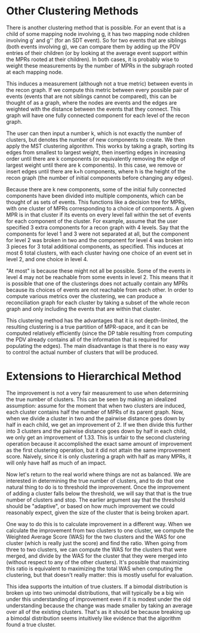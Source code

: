 # Other Clustering Methods
There is another clustering method that is possible. For an event that is a child of some mapping node involving g, it has two mapping node children involving g' and g'' (for an SDT event). So for two events that are siblings (both events involving g), we can compare them by adding up the PDV entries of their children (or by looking at the average event support within the MPRs rooted at their children). In both cases, it is probably wise to weight these measurements by the number of MPRs in the subgraph rooted at each mapping node.

This induces a measurement (although not a true metric) between events in the recon graph. If we compute this metric between every possible pair of events (events that are not siblings cannot be compared), this can be thought of as a graph, where the nodes are events and the edges are weighted with the distance between the events that they connect. This graph will have one fully connected component for each level of the recon graph.

The user can then input a number k, which is not exactly the number of clusters, but denotes the number of new components to create. We then apply the MST clustering algorithm. This works by taking a graph, sorting its edges from smallest to largest weight, then inserting edges in increasing order until there are k components (or equivalently removing the edge of largest weight until there are k components). In this case, we remove or insert edges until there are k+h components, where h is the height of the recon graph (the number of initial components before changing any edges).

Because there are k new components, some of the initial fully connected components have been divided into multiple components, which can be thought of as sets of events. This functions like a decision tree for MPRs, with one cluster of MPRs corresponding to a choice of components. A given MPR is in that cluster if its events on every level fall within the set of events for each component of the cluster. For example, assume that the user specified 3 extra components for a recon graph with 4 levels. Say that the components for level 1 and 3 were not separated at all, but the component for level 2 was broken in two and the component for level 4 was broken into 3 pieces for 3 total additional components, as specified. This induces at most 6 total clusters, with each cluster having one choice of an event set in level 2, and one choice in level 4.

"At most" is because these might not all be possible. Some of the events in level 4 may not be reachable from some events in level 2. This means that it is possible that one of the clusterings does not actually contain any MPRs because its choices of events are not reachable from each other. In order to compute various metrics over the clustering, we can produce a reconciliation graph for each cluster by taking a subset of the whole recon graph and only including the events that are within that cluster.

This clustering method has the advantages that it is not depth-limited, the resulting clustering is a true partition of MPR-space, and it can be computed relatively efficiently (since the DP table resulting from computing the PDV already contains all of the information that is required for populating the edges). The main disadvantage is that there is no easy way to control the actual number of clusters that will be produced.

# Extensions to Hierarchical Method
The improvement is not a very fair measurement to use when determining the true number of clusters. This can be seen by making an idealized assumption: assume for the moment that when two clusters are induced, each cluster contains half the number of MPRs of its parent graph. Now, when we divide a cluster in two and the pairwise distance goes down by half in each child, we get an improvement of 2. If we then divide this further into 3 clusters and the pairwise distance goes down by half in each child, we only get an improvement of 1.33. This is unfair to the second clustering operation because it accomplished the exact same amount of improvement as the first clustering operation, but it did not attain the same improvement score. Naively, since it is only clustering a graph with half as many MPRs, it will only have half as much of an impact.

Now let's return to the real world where things are not as balanced. We are interested in determining the true number of clusters, and to do that one natural thing to do is to threshold the improvement. Once the improvement of adding a cluster falls below the threshold, we will say that that is the true number of clusters and stop. The earlier argument say that the threshold should be "adaptive", or based on how much improvement we could reasonably expect, given the size of the cluster that is being broken apart.

One way to do this is to calculate improvement in a different way. When we calculate the improvement from two clusters to one cluster, we compute the Weighted Average Score (WAS) for the two clusters and the WAS for one cluster (which is really just the score) and find the ratio. When going from three to two clusters, we can compute the WAS for the clusters that were merged, and divide by the WAS for the cluster that they were merged into (without respect to any of the other clusters). It's possible that maximizing this ratio is equivalent to maximizing the total WAS when computing the clustering, but that doesn't really matter: this is mostly useful for evaluation.

This idea supports the intuition of true clusters. If a bimodal distribution is broken up into two unimodal distributions, that will typically be a big win under this understanding of improvement even if it is modest under the old understanding because the change was made smaller by taking an average over all of the existing clusters. That's as it should be because breaking up a bimodal distribution seems intuitively like evidence that the algorithm found a true cluster.

